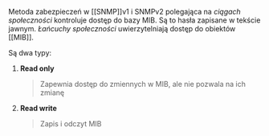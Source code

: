 Metoda zabezpieczeń w [[SNMP]]v1 i SNMPv2 polegająca na *ciągach społeczności* kontroluje dostęp do bazy MIB. Są to hasła zapisane w tekście jawnym. *Łańcuchy społeczności* uwierzytelniają dostęp do obiektów [[MIB]]. 

Są dwa typy:
1. **Read only**
   >Zapewnia dostęp do zmiennych w MIB, ale nie pozwala na ich zmianę
2. **Read write**
   >Zapis i odczyt MIB
   
